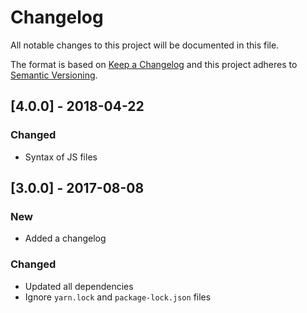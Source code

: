 # Changelog

All notable changes to this project will be documented in this file.

The format is based on [Keep a Changelog](http://keepachangelog.com/en/1.0.0/) and this project adheres to [Semantic Versioning](http://semver.org/spec/v2.0.0.html).

## [4.0.0] - 2018-04-22

### Changed

- Syntax of JS files

## [3.0.0] - 2017-08-08

### New

- Added a changelog

### Changed

- Updated all dependencies
- Ignore `yarn.lock` and `package-lock.json` files